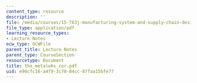 ```yaml
---
content_type: resource
description: ''
file: /media/courses/15-763j-manufacturing-system-and-supply-chain-design-spring-2005/e96cfc16a4f93c7084cc87faa15bfe77_the_metalwks_cor.pdf
file_type: application/pdf
learning_resource_types:
- Lecture Notes
ocw_type: OCWFile
parent_title: Lecture Notes
parent_type: CourseSection
resourcetype: Document
title: the_metalwks_cor.pdf
uid: e96cfc16-a4f9-3c70-84cc-87faa15bfe77
---
```

